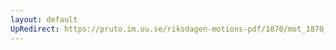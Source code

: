 ```yaml
---
layout: default
UpRedirect: https://pruto.im.uu.se/riksdagen-motions-pdf/1870/mot_1870__ak__118/mot_1870__ak__118-002.pdf
---
```


